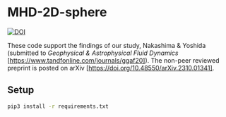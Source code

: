 # MHD-2D-sphere

[![DOI](https://zenodo.org/badge/DOI/10.5281/zenodo.8382316.svg)](https://doi.org/10.5281/zenodo.8382316)

These code support the findings of our study, Nakashima &amp; Yoshida (submitted to _Geophysical & Astrophysical Fluid Dynamics_ [https://www.tandfonline.com/journals/ggaf20]). The non-peer reviewed preprint is posted on arXiv [https://doi.org/10.48550/arXiv.2310.01341].

## Setup

```sh
pip3 install -r requirements.txt
```
